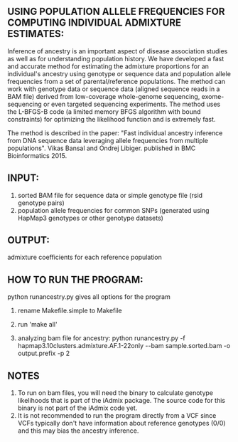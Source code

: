 ## USING POPULATION ALLELE FREQUENCIES FOR COMPUTING INDIVIDUAL ADMIXTURE ESTIMATES: 

Inference of ancestry is an important aspect of disease association studies as well as for understanding population history. We have developed a fast and accurate method for estimating the admixture proportions for an individual's ancestry using genotype or sequence data and population allele frequencies from a set of parental/reference populations. The method can work with genotype data or sequence data (aligned sequence reads in a BAM file) derived from low-coverage whole-genome sequencing, exome-sequencing or even targeted sequencing experiments. The method uses the L-BFGS-B code  (a limited memory BFGS algorithm with bound constraints) for optimizing the likelihood function and is extremely fast. 

The method is described in the paper: "Fast individual ancestry inference from DNA sequence data leveraging allele frequencies from multiple populations". Vikas Bansal and Ondrej Libiger. published in BMC Bioinformatics 2015. 

## INPUT: 

1. sorted BAM file for sequence data or simple genotype file (rsid genotype pairs)
2. population allele frequencies for common SNPs (generated using HapMap3 genotypes or other genotype datasets) 

## OUTPUT:  

admixture coefficients for each reference population 



## HOW TO RUN THE PROGRAM:

python runancestry.py gives all options for the program 

1. rename Makefile.simple to Makefile 
2. run 'make all' 


3. analyzing bam file for ancestry: python runancestry.py -f hapmap3.10clusters.admixture.AF.1-22only --bam sample.sorted.bam -o output.prefix -p 2 


## NOTES

1. To run on bam files, you will need the binary to calculate genotype likelihoods that is part of the iAdmix package. The source code for this binary is not part of the iAdmix code yet. 
2. It is not recommended to run the program directly from a VCF since VCFs typically don't have information about reference genotypes (0/0) and this may bias the ancestry inference. 
